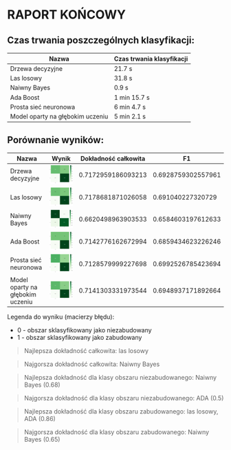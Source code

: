 # RAPORT KOŃCOWY

## Czas trwania poszczególnych klasyfikacji:

| Nazwa | Czas trwania klasyfikacji |
|--------------|-------------|
| Drzewa decyzyjne | 21.7 s |
| Las losowy| 31.8 s |
| Naiwny Bayes | 0.9 s |
| Ada Boost| 1 min 15.7 s |
| Prosta sieć neuronowa | 6 min 4.7 s |
| Model oparty na głębokim uczeniu | 5 min 2.1 s |

## Porównanie wyników:

| Nazwa | Wynik | Dokładność całkowita | F1 |
| ----- | ------ |------------|-----|
| Drzewa decyzyjne | ![Tekst][1] | 0.7172959186093213 | 0.6928759302557961 |
| Las losowy| ![Tekst][2] | 0.7178681871026058 |  0.691040227320729 |
| Naiwny Bayes | ![Tekst][3] | 0.6620498963903533 | 0.6584603197612633 |
| Ada Boost| ![Tekst][4] | 0.7142776162672994 | 0.6859434623226246 |
| Prosta sieć neuronowa | ![Tekst][5]  | 0.7128579999227698 | 0.6992526785423694 |
| Model oparty na głębokim uczeniu | ![Tekst][6] | 0.7141303331973544 | 0.6948937171892664 |

Legenda do wyniku (macierzy błędu):
* 0 - obszar sklasyfikowany jako niezabudowany
* 1 - obszar sklasyfikowany jako zabudowany

[1]: results/drzewa_decyzyjne.png

[2]: results/las_losowy.png

[3]: results/bayes.png

[4]: results/ada.png

[5]: results/siec_neuronowa.png

[6]: results/keras.png

> Najlepsza dokładność całkowita: las losowy

> Najgorsza dokładność całkowita: Naiwny Bayes

> Najlepsza dokładność dla klasy obszaru niezabudowanego: Naiwny Bayes (0.68)

> Najgorsza dokładność dla klasy obszaru niezabudowanego: ADA (0.5)

> Najlepsza dokładność dla klasy obszaru zabudowanego: las losowy, ADA (0.86)

> Najgorsza dokładność dla klasy obszaru zabudowanego: Naiwny Bayes (0.65)
